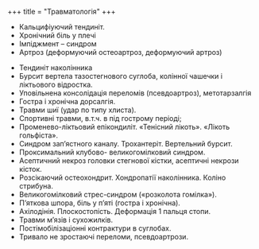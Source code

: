 +++
title = "Травматологія"
+++

- Кальцифіуючий тендиніт.
- Хронічний біль у плечі 
- Імпіджмент – синдром
- Артроз (деформуючий остеоартроз, деформуючий артроз)
<!--more-->
- Тендиніт наколінника
- Бурсит вертела тазостегнового суглоба, колінної чашечки і ліктьового відростка.
- Уповільнена консолідація переломів (псевдоартроз), метотарзалгія
- Гостра і хронічна дорсалгія.
- Травми шиї (удар по типу хлиста).
- Спортивні травми, в.т.ч. в під гострому періоді;
- Променево-ліктьовий епікондиліт. «Тенісний лікоть». «Лікоть гольфіста».
- Синдром зап’ястного каналу. Трохантеріт. Вертельний бурсит. 
- Проксимальний клубово- великогомілковий синдром.
- Асептичний некроз головки стегнової кістки, асептичні некрози кісток.
- Розсікаючий остеохондрит. Хондропатії наколінника. Коліно стрибуна.
- Великогомілковий стрес-синдром («розколота гомілка»).
- П’яткова шпора, біль у п’яті (гостра і хронічна).
- Ахілодінія. Плоскостопість. Деформація 1 пальця стопи.
- Травми м’язів і сухожилків. 
- Постімобілізаціонні контрактури в суглобах.
- Тривало не зростаючі переломи, псевдоартрози.

